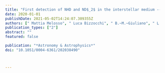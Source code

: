 ```yaml
---
title: "First detection of NHD and ND$_2$ in the interstellar medium -- Amidogen deuteration in IRAS 16293--2422"
date: 2020-01-01
publishDate: 2021-05-02T14:24:07.309355Z
authors: [" Mattia Melosso", " Luca Bizzocchi", " B.~M.~Giuliano", " L.~Dore", " F.~Tamassia", "Marie-Aline Martin-Drumel", " Olivier Pirali", " O. Sipilä", " E.~Redaelli", " Paola Caselli"]
publication_types: ["2"]
abstract: ""
featured: false

publication: "*Astronomy & Astrophysics*"
doi: "10.1051/0004-6361/202038490"



---
```


